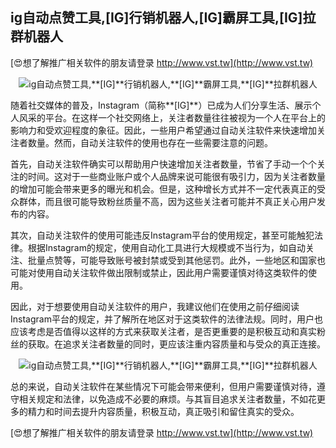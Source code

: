 ## **ig自动点赞工具,**[IG]**行销机器人,**[IG]**霸屏工具,**[IG]**拉群机器人**

[😍想了解推广相关软件的朋友请登录 http://www.vst.tw](http://www.vst.tw)

 <center><img src="https://vst.tw/MP4/tuiguang/png/2.png" alt="ig自动点赞工具,**[IG]**行销机器人,**[IG]**霸屏工具,**[IG]**拉群机器人"></center>

随着社交媒体的普及，Instagram（简称**[IG]**）已成为人们分享生活、展示个人风采的平台。在这样一个社交网络上，关注者数量往往被视为一个人在平台上的影响力和受欢迎程度的象征。因此，一些用户希望通过自动关注软件来快速增加关注者数量。然而，自动关注软件的使用也存在一些需要注意的问题。

首先，自动关注软件确实可以帮助用户快速增加关注者数量，节省了手动一个个关注的时间。这对于一些商业账户或个人品牌来说可能很有吸引力，因为关注者数量的增加可能会带来更多的曝光和机会。但是，这种增长方式并不一定代表真正的受众群体，而且很可能导致粉丝质量不高，因为这些关注者可能并不真正关心用户发布的内容。

其次，自动关注软件的使用可能违反Instagram平台的使用规定，甚至可能触犯法律。根据Instagram的规定，使用自动化工具进行大规模或不当行为，如自动关注、批量点赞等，可能导致账号被封禁或受到其他惩罚。此外，一些地区和国家也可能对使用自动关注软件做出限制或禁止，因此用户需要谨慎对待这类软件的使用。

因此，对于想要使用自动关注软件的用户，我建议他们在使用之前仔细阅读Instagram平台的规定，并了解所在地区对于这类软件的法律法规。同时，用户也应该考虑是否值得以这样的方式来获取关注者，是否更重要的是积极互动和真实粉丝的获取。在追求关注者数量的同时，更应该注重内容质量和与受众的真正连接。

 <center><img src="https://vst.tw/MP4/tuiguang/png/3.png" alt="ig自动点赞工具,**[IG]**行销机器人,**[IG]**霸屏工具,**[IG]**拉群机器人"></center>

总的来说，自动关注软件在某些情况下可能会带来便利，但用户需要谨慎对待，遵守相关规定和法律，以免造成不必要的麻烦。与其盲目追求关注者数量，不如花更多的精力和时间去提升内容质量，积极互动，真正吸引和留住真实的受众。

[😍想了解推广相关软件的朋友请登录 http://www.vst.tw](http://www.vst.tw)



